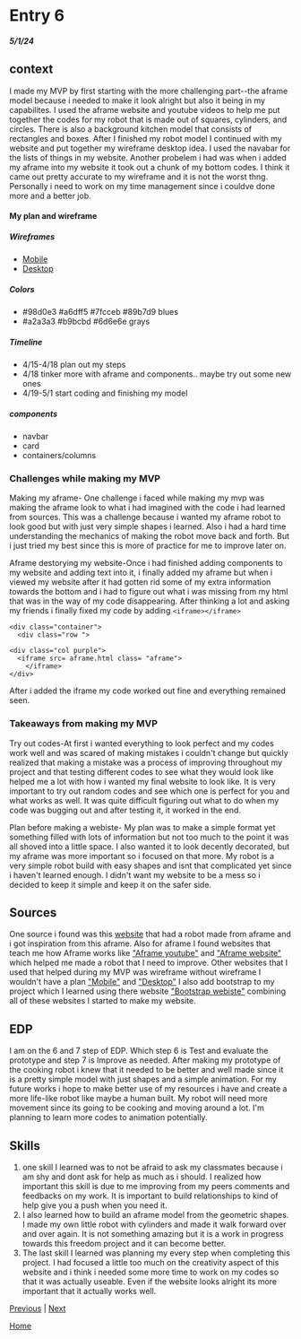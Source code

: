 # Entry 6
##### 5/1/24

## context
I made my MVP by first starting with the more challenging part--the aframe model because i needed to make it look alright but also it being in my capabilites. I used the aframe website and youtube videos to help me put together the codes for my robot that is made out of squares, cylinders, and circles. There is also a background kitchen model that consists of rectangles and boxes. After I finished my robot model I continued with my website and put together my wireframe desktop idea. I used the navabar for the lists of things in my website. Another probelem i had was when i added my aframe into my website it took out a chunk of my bottom codes. I think it came out pretty accurate to my wireframe and it is not the worst thng. Personally i need to work on my time management since i couldve done more and a better job. 

#### My plan and wireframe

##### Wireframes
* [Mobile](https://wireframe.cc/Xlfyih)
* [Desktop](https://wireframe.cc/PM3ikg)

##### Colors
* #98d0e3 #a6dff5 #7fcceb #89b7d9 blues
* #a2a3a3 #b9bcbd #6d6e6e grays

##### Timeline
* 4/15-4/18 plan out my steps
* 4/18 tinker more with aframe and components.. maybe try out some new ones
* 4/19-5/1 start coding and finishing my model

##### components
* navbar
* card
* containers/columns

### Challenges while making my MVP
Making my aframe- One challenge i faced while making my mvp was making the aframe look to what i had imagined with the code i had learned from sources. This was a challenge because i wanted my aframe robot to look good but with just very simple shapes i learned. Also i had a hard time understanding the mechanics of making the robot move back and forth. But i just tried my best since this is more of practice for me to improve later on.

Aframe destorying my website-Once i had finished adding components to my website and adding text into it, i finally added my aframe but when i viewed my website after it had gotten rid some of my extra information towards the bottom and i had to figure out what i was missing from my html that was in the way of my code disappearing. After thinking a lot and asking my friends i finally fixed my code by adding `<iframe></iframe>`
````
<div class="container">
  <div class="row ">

<div class="col purple">
  <iframe src= aframe.html class= "aframe">
    </iframe>
</div>
````
After i added the iframe my code worked out fine and everything remained seen.
### Takeaways from making my MVP

Try out codes-At first i wanted everything to look perfect and my codes work well and was scared of making mistakes i couldn't change but quickly realized that making a mistake was a process of improving throughout my project and that testing different codes to see what they would look like helped me a lot with how i wanted my final website to look like. It is very important to try out random codes and see which one is perfect for you and what works as well. It was quite difficult figuring out what to do when my code was bugging out and after testing it, it worked in the end.

Plan before making a webiste- My plan was to make a simple format yet something filled with lots of information but not too much to the point it was all shoved into a little space. I also wanted it to look decently decorated, but my aframe was more important so i focused on that more. My robot is a very simple robot build with easy shapes and isnt that complicated yet since i haven't learned enough. I didn't want my website to be a mess so i decided to keep it simple and keep it on the safer side.

  
## Sources
One source i found was this [website](https://www.8thwall.com/8thwall/animation-mixer-aframe/code/assets/robot.glb) that had a robot made from aframe and i got inspiration from this aframe. Also for aframe I found websites that teach me how Aframe works like ["Aframe youtube"](https://www.youtube.com/watch?v=K4LEMBjaV9E&list=PL8MkBHej75fJD-HveDzm4xKrciC5VfYuV&index=6) and ["Aframe website"](https://aframe.io/docs/1.5.0/introduction/javascript-events-dom-apis.html) which helped me made a robot that I need to improve. Other websites that I used that helped during my MVP was wireframe without wireframe I wouldn't have a plan ["Mobile"](https://wireframe.cc/Xlfyih) and ["Desktop"](https://wireframe.cc/PM3ikg) I also add bootstrap to my project which I learned using there website ["Bootstrap webiste"](https://getbootstrap.com/docs/5.3/getting-started/introduction/) combining all of these websites I started to make my website.


## EDP
I am on the 6 and 7 step of EDP. Which step 6 is Test and evaluate the prototype and step 7 is Improve as needed. After making my prototype of the cooking robot i knew that it needed to be better and well made since it is a pretty simple model with just shapes and a simple animation. For my future works i hope to make better use of my resources i have and create a more life-like robot like maybe a human built. My robot will need more movement since its going to be cooking and moving around a lot. I'm planning to learn more codes to animation potentially.

## Skills
1. one skill I learned was to not be afraid to ask my classmates because i am shy and dont ask for help as much as i should. I realized how important this skill is due to me improving from my peers comments and feedbacks on my work. It is important to build relationships to kind of help give you a push when you need it.
2. I also learned how to build an aframe model from the geometric shapes. I made my own little robot with cylinders and made it walk forward over and over again. It is not something amazing but it is a work in progress towards this freedom project and it can become better.
3. The last skill I learned was planning my every step when completing this project. I had focused a little too much on the creativity aspect of this website and i think i needed some more time to work on my codes so that it was actually useable. Even if the website looks alright its more important that it actually works well. 




[Previous](entry05.md) | [Next](entry07.md)

[Home](../README.md)
